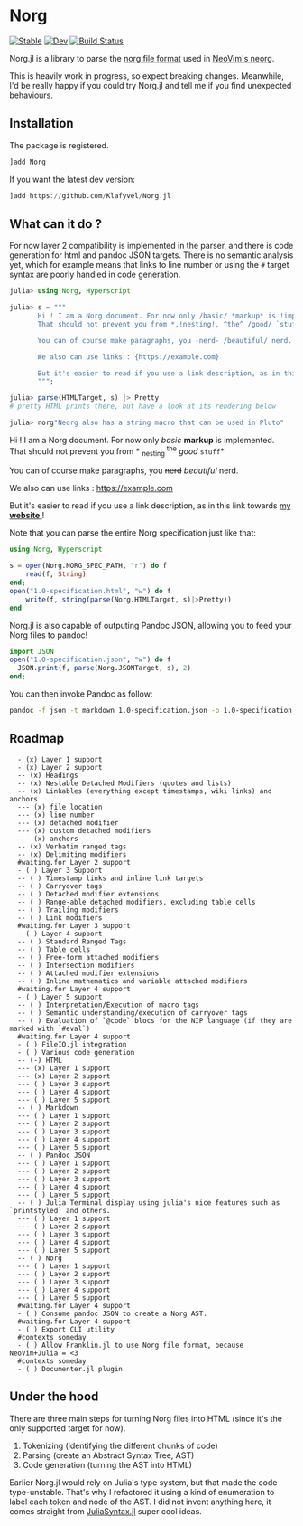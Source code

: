 # Norg

[![Stable](https://img.shields.io/badge/docs-stable-blue.svg)](https://klafyvel.github.io/Norg.jl/stable/)
[![Dev](https://img.shields.io/badge/docs-dev-blue.svg)](https://klafyvel.github.io/Norg.jl/dev/)
[![Build Status](https://github.com/klafyvel/Norg.jl/actions/workflows/CI.yml/badge.svg?branch=main)](https://github.com/klafyvel/Norg.jl/actions/workflows/CI.yml?query=branch%3Amain)

Norg.jl is a library to parse the [norg file format](https://github.com/nvim-neorg/norg-specs) 
used in [NeoVim's neorg](https://github.com/nvim-neorg/neorg).

This is heavily work in progress, so expect breaking changes. Meanwhile, I'd be really happy if you could try Norg.jl and tell me if you find unexpected behaviours. 

## Installation 

The package is registered.

```julia
]add Norg
```

If you want the latest dev version:

```julia
]add https://github.com/Klafyvel/Norg.jl
```

## What can it do ?

For now layer 2 compatibility is implemented in the parser, and there is code generation for html and pandoc JSON targets. There is no semantic analysis yet, which for example means that links to line number or using the `#` target syntax are poorly handled in code generation.

```julia
julia> using Norg, Hyperscript

julia> s = """
       Hi ! I am a Norg document. For now only /basic/ *markup* is !implemented!.
       That should not prevent you from *,!nesting!, ^the^ /good/ `stuff`*

       You can of course make paragraphs, you -nerd- /beautiful/ nerd.

       We also can use links : {https://example.com}

       But it's easier to read if you use a link description, as in this link towards {https://klafyvel.me}[my *website*] !
       """;

julia> parse(HTMLTarget, s) |> Pretty
# pretty HTML prints there, but have a look at its rendering below

julia> norg"Neorg also has a string macro that can be used in Pluto"
```


<div class="norg">
  <p>Hi &#33; I am a Norg document. For now only
    <i>basic</i>
    <b>markup</b> is
    <span class="spoiler">implemented</span>.
    <br />That should not prevent you from *
    <sub>
      <span class="spoiler">nesting</span>
    </sub>
    <sup>the</sup>
    <i>good</i>
    <code>stuff</code>*
  </p>
  <p>You can of course make paragraphs, you
    <del>nerd</del>
    <i>beautiful</i> nerd.
  </p>
  <p>We also can use links :
    <a href="https://example.com">https://example.com</a>
  </p>
  <p>But it&#39;s easier to read if you use a link description, as in this link towards
    <a href="https://klafyvel.me">my
      <b>website</b>
    </a> &#33;
  </p>
</div>

Note that you can parse the entire Norg specification just like that:
```julia
using Norg, Hyperscript

s = open(Norg.NORG_SPEC_PATH, "r") do f
    read(f, String)
end;
open("1.0-specification.html", "w") do f
    write(f, string(parse(Norg.HTMLTarget, s)|>Pretty))
end
```

Norg.jl is also capable of outputing Pandoc JSON, allowing you to feed your 
Norg files to pandoc!

```julia
import JSON
open("1.0-specification.json", "w") do f
  JSON.print(f, parse(Norg.JSONTarget, s), 2)
end;
```

You can then invoke Pandoc as follow:
```bash
pandoc -f json -t markdown 1.0-specification.json -o 1.0-specification.md
```

## Roadmap

```
  - (x) Layer 1 support
  - (x) Layer 2 support
  -- (x) Headings
  -- (x) Nestable Detached Modifiers (quotes and lists)
  -- (x) Linkables (everything except timestamps, wiki links) and anchors
  --- (x) file location
  --- (x) line number
  --- (x) detached modifier
  --- (x) custom detached modifiers
  --- (x) anchors
  -- (x) Verbatim ranged tags
  -- (x) Delimiting modifiers
  #waiting.for Layer 2 support
  - ( ) Layer 3 Support
  -- ( ) Timestamp links and inline link targets
  -- ( ) Carryover tags
  -- ( ) Detached modifier extensions
  -- ( ) Range-able detached modifiers, excluding table cells
  -- ( ) Trailing modifiers
  -- ( ) Link modifiers
  #waiting.for Layer 3 support
  - ( ) Layer 4 support
  -- ( ) Standard Ranged Tags
  -- ( ) Table cells
  -- ( ) Free-form attached modifiers
  -- ( ) Intersection modifiers
  -- ( ) Attached modifier extensions
  -- ( ) Inline mathematics and variable attached modifiers
  #waiting.for Layer 4 support
  - ( ) Layer 5 support
  -- ( ) Interpretation/Execution of macro tags
  -- ( ) Semantic understanding/execution of carryover tags
  -- ( ) Evaluation of `@code` blocs for the NIP language (if they are marked with `#eval`)
  #waiting.for Layer 4 support
  - ( ) FileIO.jl integration
  - ( ) Various code generation
  -- (-) HTML
  --- (x) Layer 1 support
  --- (x) Layer 2 support
  --- ( ) Layer 3 support
  --- ( ) Layer 4 support
  --- ( ) Layer 5 support
  -- ( ) Markdown
  --- ( ) Layer 1 support
  --- ( ) Layer 2 support
  --- ( ) Layer 3 support
  --- ( ) Layer 4 support
  --- ( ) Layer 5 support
  -- ( ) Pandoc JSON
  --- ( ) Layer 1 support
  --- ( ) Layer 2 support
  --- ( ) Layer 3 support
  --- ( ) Layer 4 support
  --- ( ) Layer 5 support
  -- ( ) Julia Terminal display using julia's nice features such as `printstyled` and others.
  --- ( ) Layer 1 support
  --- ( ) Layer 2 support
  --- ( ) Layer 3 support
  --- ( ) Layer 4 support
  --- ( ) Layer 5 support
  -- ( ) Norg
  --- ( ) Layer 1 support
  --- ( ) Layer 2 support
  --- ( ) Layer 3 support
  --- ( ) Layer 4 support
  --- ( ) Layer 5 support
  #waiting.for Layer 4 support
  - ( ) Consume pandoc JSON to create a Norg AST.
  #waiting.for Layer 4 support
  - ( ) Export CLI utility
  #contexts someday
  - ( ) Allow Franklin.jl to use Norg file format, because NeoVim+Julia = <3
  #contexts someday
  - ( ) Documenter.jl plugin
```

## Under the hood

There are three main steps for turning Norg files into HTML (since it's the only supported target for now).

1. Tokenizing (identifying the different chunks of code)
2. Parsing (create an Abstract Syntax Tree, AST)
3. Code generation (turning the AST into HTML)

Earlier Norg.jl would rely on Julia's type system, but that made the code type-unstable. That's why I refactored it using a kind of enumeration to label each token and node of the AST. I did not invent anything here, it comes straight from [JuliaSyntax.jl](https://github.com/JuliaLang/JuliaSyntax.jl/) super cool ideas.
